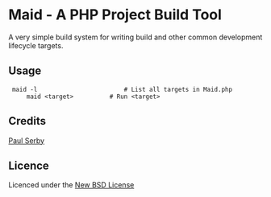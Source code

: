 # Maid - A PHP Project Build Tool

A very simple build system for writing build and other common development lifecycle targets. 

## Usage

     maid -l 						# List all targets in Maid.php
		 maid <target>			# Run <target>

## Credits
[Paul Serby](https://github.com/PabloSerbo/)

## Licence
Licenced under the [New BSD License](http://opensource.org/licenses/bsd-license.php)

